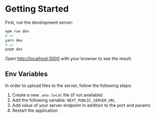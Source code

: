 # Getting Started

First, run the development server:

```bash
npm run dev
# or
yarn dev
# or
pnpm dev
```

Open [http://localhost:3000](http://localhost:3000) with your browser
to see the result.

## Env Variables

In order to upload files to the server, follow the following steps:

1. Create a new `.env.local` file (if not available)
2. Add the following variable: `NEXT_PUBLIC_SERVER_URL`
3. Add value of your server endpoint in addition to the port and params
4. Restart the application
